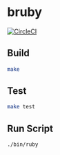 # bruby

[![CircleCI](https://dl.circleci.com/status-badge/img/gh/ohr486/bruby/tree/main.svg?style=svg)](https://dl.circleci.com/status-badge/redirect/gh/ohr486/bruby/tree/main)

## Build
```sh
make
```

## Test
```sh
make test
```

## Run Script
```sh
./bin/ruby
```

